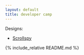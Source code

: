 ```yaml
---
layout: default
title: developer camp
---
```


Designs:

- [Scrollspy](scrollspy.html)

{% include_relative README.md %}
